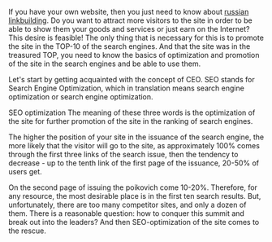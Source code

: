 If you have your own website, then you just need to know about <a href="https://www.fiverr.com/paulv3/place-backlinks-to-your-website-in-russian-segment">russian linkbuilding</a>. Do you want to attract more visitors to the site in order to be able to show them your goods and services or just earn on the Internet? This desire is feasible! The only thing that is necessary for this is to promote the site in the TOP-10 of the search engines. And that the site was in the treasured TOP, you need to know the basics of optimization and promotion of the site in the search engines and be able to use them.

Let's start by getting acquainted with the concept of CEO. SEO stands for Search Engine Optimization, which in translation means search engine optimization or search engine optimization.

SEO optimization The meaning of these three words is the optimization of the site for further promotion of the site in the ranking of search engines.

The higher the position of your site in the issuance of the search engine, the more likely that the visitor will go to the site, as approximately 100% comes through the first three links of the search issue, then the tendency to decrease - up to the tenth link of the first page of the issuance, 20-50% of users get.

On the second page of issuing the poikovich come 10-20%. Therefore, for any resource, the most desirable place is in the first ten search results. But, unfortunately, there are too many competitor sites, and only a dozen of them. There is a reasonable question: how to conquer this summit and break out into the leaders? And then SEO-optimization of the site comes to the rescue.
